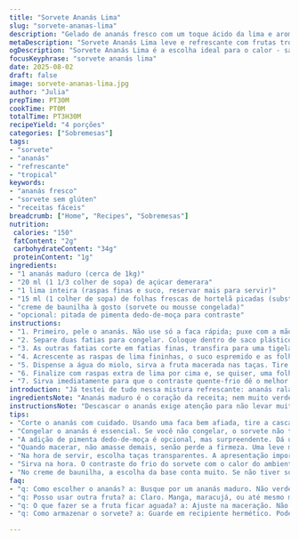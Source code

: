 ```yaml
---
title: "Sorvete Ananás Lima"
slug: "sorvete-ananas-lima"
description: "Gelado de ananás fresco com um toque ácido da lima e aroma delicado da baunilha, com folhas de hortelã para refrescar. Uma mistura de texturas entre a fruta macerada e raspada. Sem glúten, ovos ou castanhas. Ideal para quem quer algo leve com sabor tropical. Fácil de adaptar, perfeito para variar frutas e herbáceas. Congelar o ananás para ralá-lo cria uma camada crocante na taça. Ajuste do açúcar e ervas para sazonalidade e gosto pessoal. Versátil e rápida, exige só atenção na textura da fruta para não ficar aguada."
metaDescription: "Sorvete Ananás Lima leve e refrescante com frutas tropicais; uma combinação sensacional de ananás, lima e hortelã para os dias quentes"
ogDescription: "Sorvete Ananás Lima é a escolha ideal para o calor - sabor tropical e refrescante, leveza com um toque ácido da lima, perfeito para sobremesas"
focusKeyphrase: "sorvete ananás lima"
date: 2025-08-02
draft: false
image: sorvete-ananas-lima.jpg
author: "Julia"
prepTime: PT30M
cookTime: PT0M
totalTime: PT3H30M
recipeYield: "4 porções"
categories: ["Sobremesas"]
tags:
- "sorvete"
- "ananás"
- "refrescante"
- "tropical"
keywords:
- "ananás fresco"
- "sorvete sem glúten"
- "receitas fáceis"
breadcrumb: ["Home", "Recipes", "Sobremesas"]
nutrition: 
 calories: "150"
 fatContent: "2g"
 carbohydrateContent: "34g"
 proteinContent: "1g"
ingredients:
- "1 ananás maduro (cerca de 1kg)"
- "20 ml (1 1/3 colher de sopa) de açúcar demerara"
- "1 lima inteira (raspas finas e suco, reservar mais para servir)"
- "15 ml (1 colher de sopa) de folhas frescas de hortelã picadas (substituição pelo manjericão é possível)"
- "creme de baunilha à gosto (sorvete ou mousse congelada)"
- "opcional: pitada de pimenta dedo-de-moça para contraste"
instructions:
- "1. Primeiro, pele o ananás. Não use só a faca rápida; puxe com a mão, para garantir que tira a casca sem desperdício. Corte ao meio no sentido do comprimento, depois em quatro fatias longas. Retire o miolo duro; guarda para suco ou compostagem."
- "2. Separe duas fatias para congelar. Coloque dentro de saco plástico, retire o máximo de ar, e leve ao freezer pelo menos 3 horas, ou até endurecer. Esta parte é crucial para depois poder ralar a fruta."
- "3. As outras fatias corte em fatias finas, transfira para uma tigela grande. Antes de adicionar o açúcar, sinta a textura da fruta: deve estar firme mas suculenta. Polvilhe o açúcar demerara por cima já peneirado para não dar grumos."
- "4. Acrescente as raspas de lima fininhas, o suco espremido e as folhas de hortelã picadas. Mexa gentilmente para não esmagar as fatias. O segredo é macerar só o suficiente pra o açúcar derreter e os líquidos fazerem calda leve. Deixe repousar uns 25 minutos, no máximo, na geladeira. Evite deixar muito tempo para não ficar aguado."
- "5. Dispense a água do miolo, sirva a fruta macerada nas taças. Tire as fatias congeladas do freezer; espalhe numa tábua e, com um ralador fino, vá raspando sobre o creme de baunilha colocado nas taças. O som crocante do ananás gelado é sinal do ponto."
- "6. Finalize com raspas extra de lima por cima e, se quiser, uma folha inteira de hortelã para aroma e beleza."
- "7. Sirva imediatamente para que o contraste quente-frio dê o melhor efeito. Se deixar muito, o gelo derrete e perde a crocância."
introduction: "Já testei de tudo nessa mistura refrescante: ananás ralada, macerada, cristalizada... Isso aqui é um clássico da cozinha tropical brasileira com um twist. A acidez da lima é fundamental; não confunda com limão comum, a lima traz leveza e aroma fresco, quase cítrico doce. A erva sempre fez a diferença pra mim: manjericão é tradicional mas hortelã traz mais frescor e me lembra sobremesas do Nordeste. Congelar só metade do ananás pode parecer estranho, mas sem isso não dá para criar aquele contraste de textura que surpreende na boca quando bate o frio do sorvete com o frescor da fruta. Só cuidado para não deixar a fruta congelada com cristais de gelo, isso destrói a textura e vira uma meia-bomba no paladar."
ingredientsNote: "Ananás maduro é o coração da receita; nem muito verde, nem passado para evitar sabor amargo. No lugar do açúcar usei açúcar demerara para textura e caramelização natural suave. A receita original usa açúcar branco, mas demerara dá um leve toque rústico e combina com o frescor do limão. Falando nisso, não confunda lima com limão siciliano; use a fruta certa para não perder a assinatura do doce-azedo. Hortelã é substituta interessante para o manjericão porque temos hortelã fresca a mão o ano inteiro no Brasil, mais fácil e refrescante. Para o creme de baunilha, se quiser fugir do sorvete industrial, experimente um mousse de baunilha congelada ou até iogurte grego batido com fava de baunilha natural. Se não tiver sorvete, um creme gelado cremoso faz um bom contraponto friorento. Sempre deixe o ananás descansar com o açúcar para liberar sucos naturais - nesse ponto, mexa delicadamente para conservar a estrutura das fatias. Congelar o ananás cortado é essencial para texturas contrastantes; sem isso, fica insípido e a última etapa perde a graça."
instructionsNote: "Descascar o ananás exige atenção para não levar muita polpa junto com a casca. Corte o miolo central porque é muito fibroso e duro; pode guardar para sucos, não jogue fora. Separar o ananás para congelar é estratégia que pouca gente usa, mas faz toda a diferença. Ralar o ananás congelado cria flocos macios e crocantes em contato com o sorvete. Macerar a fruta com açúcar, suco de lima e ervas é o passo para equilibrar doçura e acidez; deixe na geladeira para que o açúcar dissolva devagar, mas não ultrapasse 30 minutos para não perder a textura firme. Use ralador fino para o ananás congelado e cuidado para não cortar os dedos, vá devagar. Na hora de montar, utilize taças transparentes para realçar as camadas - o visual conta muito. Colocar raspas de lima por cima ainda dá frescor final e atrai o olhar. Sirva imediatamente para que sorvete não derreta e não misture com líquida, isso prejudica o efeito sensorial. Esse processo explora aromas, texturas e contrastes, muito além do convencional em sobremesas tropicais. É prática, porém exige técnica e atenção para não errar textura ou sabor."
tips:
- "Corte o ananás com cuidado. Usando uma faca bem afiada, tire a casca e aproveite cada pedacinho. Reserve as partes menos atrativas; use em sucos porque não vale a pena jogar fora."
- "Congelar o ananás é essencial. Se você não congelar, o sorvete não terá aquele crocante. Tenha paciência - 3 horas mínimo. Brinque com as texturas. Misturas criativas são válidas."
- "A adição de pimenta dedo-de-moça é opcional, mas surpreendente. Dá um choque de sabor. Aposte nisso se você gosta de contrastes. Cuidado com a quantidade, não exagere."
- "Quando macerar, não amasse demais, senão perde a firmeza. Uma leve macerada estala na boca. O açúcar precisa derreter, mas a fruta deve manter sua forma. 25 minutos na geladeira é o ideal."
- "Na hora de servir, escolha taças transparentes. A apresentação importa. Posicione as camadas de forma artística, porque um prato bonito faz toda diferença. Menos é mais."
- "Sirva na hora. O contraste do frio do sorvete com o calor do ambiente é o que faz essa sobremesa especial. Se deixar, perde a crocância e fica aguado."
- "No creme de baunilha, a escolha da base conta muito. Se não tiver sorvete, um mousse de baunilha é bom. Iogurte grego com fava de baunilha também vale bem. Tente."
faq:
- "q: Como escolher o ananás? a: Busque por um ananás maduro. Não verde, não passado. O cheiro deve ser doce. Isso indica que tá perfeito para sobremesa."
- "q: Posso usar outra fruta? a: Claro. Manga, maracujá, ou até mesmo morangos funcionam bem. Faça ajuste na acidez. Esteja atento ao sabor e juízo."
- "q: O que fazer se a fruta ficar aguada? a: Ajuste na maceração. Não pode deixar por muito tempo. O ideal é no máximo 30 minutos para não perder textura."
- "q: Como armazenar o sorvete? a: Guarde em recipiente hermético. Pode durar até uma semana no freezer. Mas, sempre atente ao sabor, não deixe abrir."

---
```

